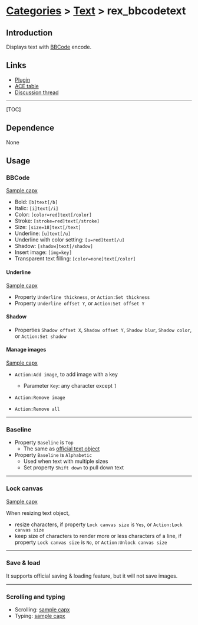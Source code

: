 # [Categories](categories.index.html) > [Text](text.index.html) > rex_bbcodetext

## Introduction

Displays text with [BBCode](https://www.scirra.com/forum/faq.php?mode=bbcode) encode.

## Links

- [Plugin](https://dl.dropboxusercontent.com/u/5779181/C2Repo/Zip/plugins/rex_bbcodeText.7z)
- [ACE table](https://rexrainbow.github.io/C2RexDoc/c2rexpluginsACE/plugin_rex_bbcodetext.html)
- [Discussion thread](https://www.scirra.com/forum/plugin-bbcode-text_t169377)

----

[TOC]

## Dependence

None

## Usage

### BBCode

[Sample capx](https://onedrive.live.com/redir?resid=7497FD5EC94476E%212222&authkey=%21AAB0NF6Omx-yS7w&ithint=file%2ccapx)

- Bold: `[b]text[/b]`
- Italic: `[i]text[/i]`
- Color: `[color=red]text[/color]`
- Stroke: `[stroke=red]text[/stroke]`
- Size: `[size=18]text[/text]`
- Underline: `[u]text[/u]`
- Underline with color setting: `[u=red]text[/u]`
- Shadow: `[shadow]text[/shadow]`
- Insert image: `[img=key]`
- Transparent text filling: `[color=none]text[/color]`

#### Underline

[Sample capx](https://onedrive.live.com/redir?resid=7497FD5EC94476E!2321&authkey=!AJgGSLeKNaRgPCE&ithint=file%2ccapx)

- Property `Underline thickness`, or `Action:Set thickness`
- Property `Underline offset Y`, or `Action:Set offset Y`

#### Shadow

- Properties `Shadow offset X`, `Shadow offset Y`, `Shadow blur`,  `Shadow color`, or `Action:Set shadow`

#### Manage images

[Sample capx](https://1drv.ms/u/s!Am5HlOzVf0kHlXdpmyObSIGPFO8P)

- `Action:Add image`, to add image with a key
  - Parameter `Key`: any character except `]`


- `Action:Remove image`
- `Action:Remove all`

----

### Baseline

- Property `Baseline` is `Top`
  - The same as [official text object](https://www.scirra.com/manual/116/text)
- Property `Baseline` is `Alphabetic`
  - Used when text with multiple sizes
  - Set property `Shift down` to pull down text

----

### Lock canvas

[Sample capx](https://1drv.ms/u/s!Am5HlOzVf0kHlXWDvVvubsxoUlkc)

When resizing text object,

- resize characters, if property `Lock canvas size` is `Yes`, or `Action:Lock canvas size`
- keep size of characters to render more or less characters of a line, if property `Lock canvas size` is `No`, or `Action:Unlock canvas size`

---

### Save & load

It supports official saving & loading feature, but it will not save images.

----

### Scrolling and typing

- Scrolling: [sample capx](https://onedrive.live.com/redir?resid=7497FD5EC94476E!2220&authkey=!ANln0i7QKMx47Y0&ithint=file%2ccapx)
- Typing: [sample capx](https://onedrive.live.com/redir?resid=7497FD5EC94476E!2221&authkey=!AEbaSrVnNXlyF40&ithint=file%2ccapx)